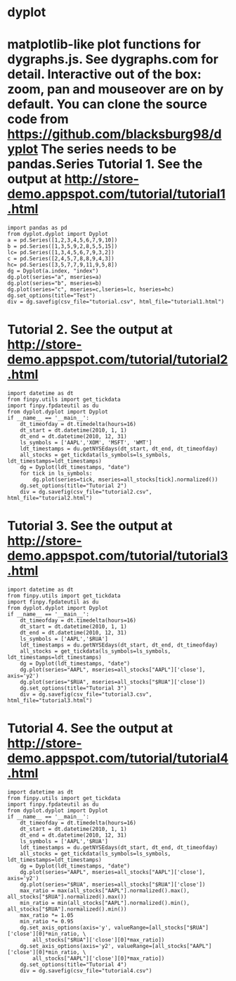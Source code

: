 dyplot
======
matplotlib-like plot functions for dygraphs.js. See dygraphs.com for detail.
Interactive out of the box: zoom, pan and mouseover are on by default. 
You can clone the source code from 
https://github.com/blacksburg98/dyplot
The series needs to be pandas.Series
Tutorial 1. See the output at http://store-demo.appspot.com/tutorial/tutorial1.html 
=====
    import pandas as pd
    from dyplot.dyplot import Dyplot
    a = pd.Series([1,2,3,4,5,6,7,9,10])
    b = pd.Series([1,3,5,9,2,8,5,5,15])
    lc= pd.Series([1,3,4,5,6,7,9,3,2])
    c = pd.Series([2,4,5,7,8,8,9,4,3])
    hc= pd.Series([3,5,7,7,9,11,9,5,8])
    dg = Dyplot(a.index, "index")
    dg.plot(series="a", mseries=a)
    dg.plot(series="b", mseries=b)
    dg.plot(series="c", mseries=c,lseries=lc, hseries=hc)
    dg.set_options(title="Test")
    div = dg.savefig(csv_file="tutorial.csv", html_file="tutorial1.html")

Tutorial 2. See the output at http://store-demo.appspot.com/tutorial/tutorial2.html 
=====
    import datetime as dt
    from finpy.utils import get_tickdata
    import finpy.fpdateutil as du
    from dyplot.dyplot import Dyplot
    if __name__ == '__main__':
        dt_timeofday = dt.timedelta(hours=16)
        dt_start = dt.datetime(2010, 1, 1)
        dt_end = dt.datetime(2010, 12, 31)
        ls_symbols = ['AAPL','XOM', 'MSFT', 'WMT']
        ldt_timestamps = du.getNYSEdays(dt_start, dt_end, dt_timeofday)
        all_stocks = get_tickdata(ls_symbols=ls_symbols, ldt_timestamps=ldt_timestamps)
        dg = Dyplot(ldt_timestamps, "date") 
        for tick in ls_symbols:
            dg.plot(series=tick, mseries=all_stocks[tick].normalized())
        dg.set_options(title="Tutorial 2")
        div = dg.savefig(csv_file="tutorial2.csv", html_file="tutorial2.html")
Tutorial 3. See the output at http://store-demo.appspot.com/tutorial/tutorial3.html 
=====
    import datetime as dt
    from finpy.utils import get_tickdata
    import finpy.fpdateutil as du
    from dyplot.dyplot import Dyplot
    if __name__ == '__main__':
        dt_timeofday = dt.timedelta(hours=16)
        dt_start = dt.datetime(2010, 1, 1)
        dt_end = dt.datetime(2010, 12, 31)
        ls_symbols = ['AAPL','$RUA']
        ldt_timestamps = du.getNYSEdays(dt_start, dt_end, dt_timeofday)
        all_stocks = get_tickdata(ls_symbols=ls_symbols, ldt_timestamps=ldt_timestamps)
        dg = Dyplot(ldt_timestamps, "date") 
        dg.plot(series="AAPL", mseries=all_stocks["AAPL"]['close'], axis='y2')
        dg.plot(series="$RUA", mseries=all_stocks["$RUA"]['close'])
        dg.set_options(title="Tutorial 3")
        div = dg.savefig(csv_file="tutorial3.csv", html_file="tutorial3.html")
Tutorial 4. See the output at http://store-demo.appspot.com/tutorial/tutorial4.html 
=====
    import datetime as dt
    from finpy.utils import get_tickdata
    import finpy.fpdateutil as du
    from dyplot.dyplot import Dyplot
    if __name__ == '__main__':
        dt_timeofday = dt.timedelta(hours=16)
        dt_start = dt.datetime(2010, 1, 1)
        dt_end = dt.datetime(2010, 12, 31)
        ls_symbols = ['AAPL','$RUA']
        ldt_timestamps = du.getNYSEdays(dt_start, dt_end, dt_timeofday)
        all_stocks = get_tickdata(ls_symbols=ls_symbols, ldt_timestamps=ldt_timestamps)
        dg = Dyplot(ldt_timestamps, "date") 
        dg.plot(series="AAPL", mseries=all_stocks["AAPL"]['close'], axis='y2')
        dg.plot(series="$RUA", mseries=all_stocks["$RUA"]['close'])
        max_ratio = max(all_stocks["AAPL"].normalized().max(), all_stocks["$RUA"].normalized().max())
        min_ratio = min(all_stocks["AAPL"].normalized().min(), all_stocks["$RUA"].normalized().min())
        max_ratio *= 1.05
        min_ratio *= 0.95
        dg.set_axis_options(axis='y', valueRange=[all_stocks["$RUA"]['close'][0]*min_ratio, \
            all_stocks["$RUA"]['close'][0]*max_ratio])
        dg.set_axis_options(axis='y2', valueRange=[all_stocks["AAPL"]['close'][0]*min_ratio, \
            all_stocks["AAPL"]['close'][0]*max_ratio])
        dg.set_options(title="Tutorial 4")
        div = dg.savefig(csv_file="tutorial4.csv")
